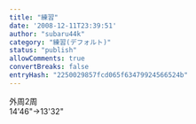 ```yaml
---
title: "練習"
date: '2008-12-11T23:39:51'
author: "subaru44k"
category: "練習(デフォルト)"
status: "publish"
allowComments: true
convertBreaks: false
entryHash: "2250029857fcd065f63479924566524b"
---
```

外周2周<br>
14'46"→13'32"
